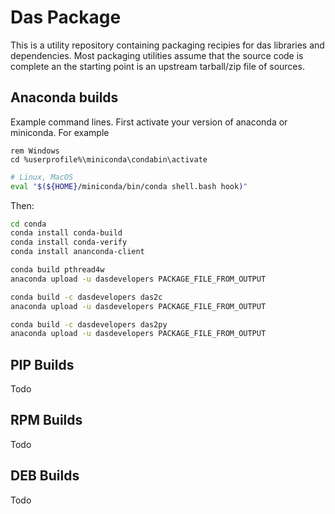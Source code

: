 # Das Package

This is a utility repository containing packaging recipies for das libraries and dependencies.
Most packaging utilities assume that the source code is complete an the starting point is an
upstream tarball/zip file of sources.

## Anaconda builds
Example command lines.  First activate your version of anaconda or miniconda.
For example
```batchfile
rem Windows
cd %userprofile%\miniconda\condabin\activate 
```
```bash
# Linux, MacOS
eval "$(${HOME}/miniconda/bin/conda shell.bash hook)"
```

Then:
```bash
cd conda
conda install conda-build
conda install conda-verify
conda install ananconda-client

conda build pthread4w
anaconda upload -u dasdevelopers PACKAGE_FILE_FROM_OUTPUT

conda build -c dasdevelopers das2c
anaconda upload -u dasdevelopers PACKAGE_FILE_FROM_OUTPUT

conda build -c dasdevelopers das2py
anaconda upload -u dasdevelopers PACKAGE_FILE_FROM_OUTPUT
```

## PIP Builds
Todo

## RPM Builds
Todo

## DEB Builds
Todo


